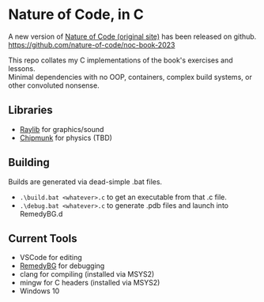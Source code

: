 # Nature of Code, in C
A new version of [Nature of Code (original site)](https://natureofcode.com/) has been released on github.<br>
https://github.com/nature-of-code/noc-book-2023

This repo collates my C implementations of the book's exercises and lessons.<br>
Minimal dependencies with no OOP, containers, complex build systems, or other convoluted nonsense.

## Libraries
- [Raylib](https://github.com/raysan5/raylib) for graphics/sound
- [Chipmunk](https://github.com/slembcke/Chipmunk2D) for physics (TBD)

## Building
Builds are generated via dead-simple .bat files.

- `.\build.bat <whatever>.c` to get an executable from that .c file.
- `.\debug.bat <whatever>.c` to generate .pdb files and launch into RemedyBG.d

## Current Tools
- VSCode for editing
- [RemedyBG](https://remedybg.itch.io/remedybg) for debugging
- clang for compiling (installed via MSYS2) 
- mingw for C headers (installed via MSYS2)
- Windows 10 

